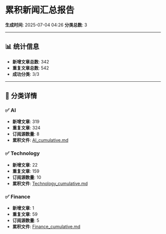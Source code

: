 # 累积新闻汇总报告

**生成时间**: 2025-07-04 04:26
**分类总数**: 3

---

## 📊 统计信息

- **新增文章总数**: 342
- **重复文章总数**: 542
- **成功分类**: 3/3

---

## 📂 分类详情

### ✅ AI
- **新增文章**: 319
- **重复文章**: 324
- **订阅源数量**: 8
- **累积文件**: [AI_cumulative.md](./AI_cumulative.md)

### ✅ Technology
- **新增文章**: 22
- **重复文章**: 159
- **订阅源数量**: 10
- **累积文件**: [Technology_cumulative.md](./Technology_cumulative.md)

### ✅ Finance
- **新增文章**: 1
- **重复文章**: 59
- **订阅源数量**: 5
- **累积文件**: [Finance_cumulative.md](./Finance_cumulative.md)

